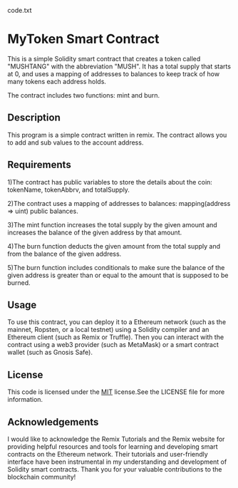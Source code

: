 code.txt
# MyToken Smart Contract


This is a simple Solidity smart contract that creates a token called "MUSHTANG" with the abbreviation "MUSH". It has a total supply that starts at 0, and uses a mapping of addresses to balances to keep track of how many tokens each address holds.

The contract includes two functions: mint and burn.


## Description

This program is a simple contract written in remix. The contract allows you to add and sub values to the account address.
 

## Requirements

1)The contract has public variables to store the details about the coin: tokenName, tokenAbbrv, and totalSupply.

2)The contract uses a mapping of addresses to balances: mapping(address => uint) public balances.

3)The mint function increases the total supply by the given amount and increases the balance of the given address by that amount.

4)The burn function deducts the given amount from the total supply and from the balance of the given address.

5)The burn function includes conditionals to make sure the balance of the given address is greater than or equal to the amount that is supposed to be burned.
## Usage

To use this contract, you can deploy it to a Ethereum network (such as the mainnet, Ropsten, or a local testnet) using a Solidity compiler and an Ethereum client (such as Remix or Truffle). Then you can interact with the contract using a web3 provider (such as MetaMask) or a smart contract wallet (such as Gnosis Safe).
## License

This code is licensed under the [MIT](https://choosealicense.com/licenses/mit/) license.See the LICENSE file for more information.


## Acknowledgements

I would like to acknowledge the Remix Tutorials and the Remix website for providing helpful resources and tools for learning and developing smart contracts on the Ethereum network. Their tutorials and user-friendly interface have been instrumental in my understanding and development of Solidity smart contracts. Thank you for your valuable contributions to the blockchain community!
